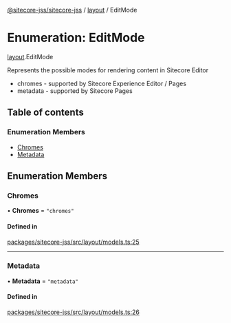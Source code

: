 [@sitecore-jss/sitecore-jss](../README.md) / [layout](../modules/layout.md) / EditMode

# Enumeration: EditMode

[layout](../modules/layout.md).EditMode

Represents the possible modes for rendering content in Sitecore Editor
- chromes - supported by Sitecore Experience Editor / Pages
- metadata - supported by Sitecore Pages

## Table of contents

### Enumeration Members

- [Chromes](layout.EditMode.md#chromes)
- [Metadata](layout.EditMode.md#metadata)

## Enumeration Members

### Chromes

• **Chromes** = ``"chromes"``

#### Defined in

[packages/sitecore-jss/src/layout/models.ts:25](https://github.com/Sitecore/jss/blob/c77daf026/packages/sitecore-jss/src/layout/models.ts#L25)

___

### Metadata

• **Metadata** = ``"metadata"``

#### Defined in

[packages/sitecore-jss/src/layout/models.ts:26](https://github.com/Sitecore/jss/blob/c77daf026/packages/sitecore-jss/src/layout/models.ts#L26)
